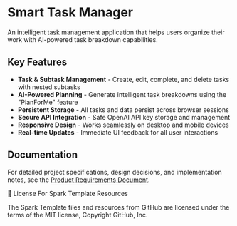 # Smart Task Manager

An intelligent task management application that helps users organize their work with AI-powered task breakdown capabilities.

## Key Features

- **Task & Subtask Management** - Create, edit, complete, and delete tasks with nested subtasks
- **AI-Powered Planning** - Generate intelligent task breakdowns using the "PlanForMe" feature
- **Persistent Storage** - All tasks and data persist across browser sessions
- **Secure API Integration** - Safe OpenAI API key storage and management
- **Responsive Design** - Works seamlessly on desktop and mobile devices
- **Real-time Updates** - Immediate UI feedback for all user interactions

## Documentation

For detailed project specifications, design decisions, and implementation notes, see the [Product Requirements Document](./PRD.md).

📄 License For Spark Template Resources 

The Spark Template files and resources from GitHub are licensed under the terms of the MIT license, Copyright GitHub, Inc.